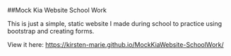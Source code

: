 ##Mock Kia Website School Work

This is just a simple, static website I made during school to practice using bootstrap and creating forms. 

View it here: https://kirsten-marie.github.io/MockKiaWebsite-SchoolWork/
